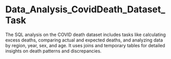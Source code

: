 # Data_Analysis_CovidDeath_Dataset_Task
The SQL analysis on the COVID death dataset includes tasks like calculating excess deaths, comparing actual and expected deaths, and analyzing data by region, year, sex, and age. It uses joins and temporary tables for detailed insights on death patterns and discrepancies.
